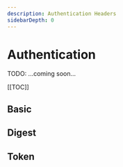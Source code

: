 ```yaml
---
description: Authentication Headers
sidebarDepth: 0
---
```


# Authentication

TODO: ...coming soon...

[[TOC]]

## Basic

## Digest

## Token

